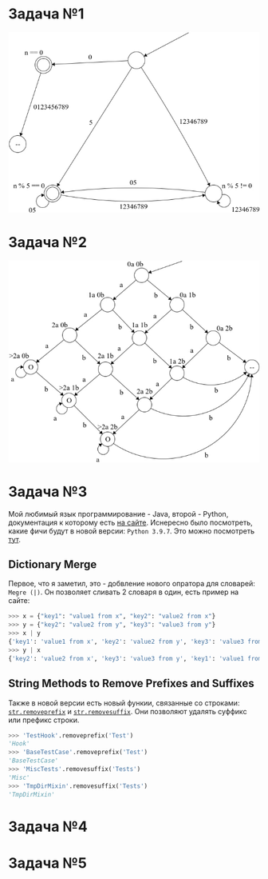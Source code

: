 # Задача №1
![](01.jpg)
# Задача №2
![](02.jpg)
# Задача №3
Мой любимый язык программирование - Java, второй - Python, документация к которому есть [на сайте](https://docs.python.org/).
Иснересно было посмотреть, какие фичи будут в новой версии: `Python 3.9.7`. Это можно посмотреть [тут](https://docs.python.org/3/whatsnew/3.9.html).
## Dictionary Merge
Первое, что я заметил, это - добвление нового опратора для словарей: `Megre (|)`. Он позволяет сливать 2 словаря в один, есть пример на сайте:
```python
>>> x = {"key1": "value1 from x", "key2": "value2 from x"}
>>> y = {"key2": "value2 from y", "key3": "value3 from y"}
>>> x | y
{'key1': 'value1 from x', 'key2': 'value2 from y', 'key3': 'value3 from y'}
>>> y | x
{'key2': 'value2 from x', 'key3': 'value3 from y', 'key1': 'value1 from x'}
```
## String Methods to Remove Prefixes and Suffixes
Также в новой версии есть новый функии, связанные со строками: [`str.removeprefix`](https://docs.python.org/3/library/stdtypes.html#str.removeprefix) и [`str.removesuffix`](https://docs.python.org/3/library/stdtypes.html#str.removesuffix). Они позволяют удалять суффикс или префикс строки.
```python
>>> 'TestHook'.removeprefix('Test')
'Hook'
>>> 'BaseTestCase'.removeprefix('Test')
'BaseTestCase'
>>> 'MiscTests'.removesuffix('Tests')
'Misc'
>>> 'TmpDirMixin'.removesuffix('Tests')
'TmpDirMixin'
```
# Задача №4
# Задача №5
